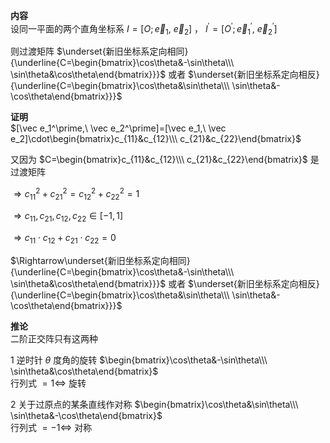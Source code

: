 **内容**  
设同一平面的两个直角坐标系 $I=[O;\vec e_1,\ \vec e_2]$ ， $I^\prime=[O^\prime;\vec e_1^\prime,\ \vec e_2^\prime]$  
  
则过渡矩阵 $\underset{新旧坐标系定向相同}{\underline{C=\begin{bmatrix}\cos\theta&-\sin\theta\\\ \sin\theta&\cos\theta\end{bmatrix}}}$ 或者 $\underset{新旧坐标系定向相反}{\underline{C=\begin{bmatrix}\cos\theta&\sin\theta\\\ \sin\theta&-\cos\theta\end{bmatrix}}}$  
  
**证明**  
$[\vec e_1^\prime,\ \vec e_2^\prime]=[\vec e_1,\ \vec e_2]\cdot\begin{bmatrix}c_{11}&c_{12}\\\ c_{21}&c_{22}\end{bmatrix}$  
  
又因为 $C=\begin{bmatrix}c_{11}&c_{12}\\\ c_{21}&c_{22}\end{bmatrix}$ 是过渡矩阵  
  
$\Rightarrow c_{11}^2+c_{21}^2=c_{12}^2+c_{22}^2=1$  
  
$\Rightarrow c_{11},c_{21},c_{12},c_{22}\in[-1,1]$  
  
$\Rightarrow c_{11}\cdot c_{12}+c_{21}\cdot c_{22}=0$  
  
$\Rightarrow\underset{新旧坐标系定向相同}{\underline{C=\begin{bmatrix}\cos\theta&-\sin\theta\\\ \sin\theta&\cos\theta\end{bmatrix}}}$ 或者 $\underset{新旧坐标系定向相反}{\underline{C=\begin{bmatrix}\cos\theta&\sin\theta\\\ \sin\theta&-\cos\theta\end{bmatrix}}}$  
  
**推论**  
二阶正交阵只有这两种  
  
1 逆时针 $\theta$ 度角的旋转 $\begin{bmatrix}\cos\theta&-\sin\theta\\\ \sin\theta&\cos\theta\end{bmatrix}$  
行列式 $=1\iff$ 旋转  
  
2 关于过原点的某条直线作对称 $\begin{bmatrix}\cos\theta&\sin\theta\\\ \sin\theta&-\cos\theta\end{bmatrix}$  
行列式 $=-1\iff$ 对称  
